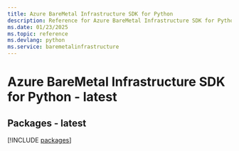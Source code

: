 ```yaml
---
title: Azure BareMetal Infrastructure SDK for Python
description: Reference for Azure BareMetal Infrastructure SDK for Python
ms.date: 01/23/2025
ms.topic: reference
ms.devlang: python
ms.service: baremetalinfrastructure
---
```

# Azure BareMetal Infrastructure SDK for Python - latest
## Packages - latest
[!INCLUDE [packages](baremetal-infrastructure-index.md)]